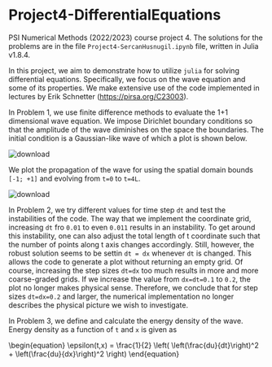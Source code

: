 # Project4-DifferentialEquations
PSI Numerical Methods (2022/2023) course project 4. The solutions for the problems are in the file `Project4-SercanHusnugil.ipynb` file, written in Julia v1.8.4.

In this project, we aim to demonstrate how to utilize `julia` for solving differential equations. Specifically, we focus on the wave equation and some of its properties. We make extensive use of the code implemented in lectures by Erik Schnetter (https://pirsa.org/C23003).

In Problem 1, we use finite difference methods to evaluate the 1+1 dimensional wave equation. We impose Dirichlet boundary conditions so that the amplitude of the wave diminishes on the space the boundaries. The initial condition is a Gaussian-like wave of which a plot is shown below.  

![download](https://user-images.githubusercontent.com/122399037/221422372-cc7dd072-ffcd-420b-a62a-1a7ac0e630bc.png)

We plot the propagation of the wave for using the spatial domain bounds `[-1; +1]` and evolving from `t=0` to `t=4L`.

![download](https://user-images.githubusercontent.com/122399037/221422683-7c60d2d9-0a65-41de-a5f5-1a8e096dfe51.png)

In Problem 2, we try different values for time step `dt` and test the instabilities of the code. The way that we implement the coordinate grid, increasing ``dt`` fro ``0.01`` to even ``0.011`` results in an instability. To get around this instability, one can also adjust the total length of t coordinate such that the number of points along t axis changes accordingly. Still, however, the robust solution seems to be settin ``dt = dx`` whenever ``dt`` is changed. This allows the code to generate a plot without returning an empty grid. Of course, increasing the step sizes ``dt=dx`` too much results in more and more coarse-graded grids. If we increase the value from ``dx=dt=0.1`` to ``0.2``, the plot no longer makes physical sense. Therefore, we conclude that for step sizes ``dt=dx=0.2`` and larger, the numerical implementation no longer describes the physical picture we wish to investigate.

In Problem 3, we define and calculate the energy density of the wave. Energy density as a function of `t` and `x` is given as

\begin{equation}
    \epsilon(t,x) = \frac{1}{2} \left(  \left(\frac{du}{dt}\right)^2 + \left(\frac{du}{dx}\right)^2 \right)
\end{equation}
